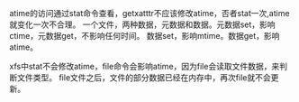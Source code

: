 atime的访问通过stat命令查看，getxatttr不应该修改atime，否者stat一次,atime就变化一次不合理。
一个文件，两种数据，元数据和数据。元数据set，影响ctime，元数据get，不影响任何时间。
数据set，影响mtime。数据get，影响atime。

xfs中stat不会修改atime，file命令会影响atime，因为file会读取文件数据，来判断文件类型。
file文件之后，文件的部分数据已经在内存中，再次file就不会更新。
